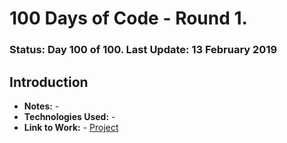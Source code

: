 # 100 Days of Code - Round 1.   

### **Status:** Day 100 of 100.  **Last Update:**  13 February 2019

## **Introduction**

+ **Notes:** - 
+ **Technologies Used:** -
+ **Link to Work:** - [Project](url) 